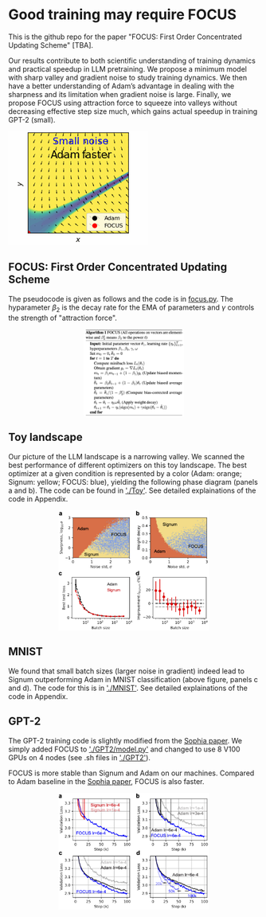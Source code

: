 # Good training may require FOCUS

This is the github repo for the paper "FOCUS: First Order Concentrated Updating Scheme" [TBA].

Our results contribute to both scientific understanding of training dynamics and practical speedup in LLM pretraining. We propose a minimum model with sharp valley and gradient noise to study training dynamics. We then have a better understanding of Adam’s advantage in dealing with the sharpness and its limitation when gradient noise is large. Finally, we propose FOCUS using attraction force to squeeze into valleys without decreasing effective step size much, which gains actual speedup in training GPT-2 (small).

![](./assets/FOCUS.gif)

## FOCUS: First Order Concentrated Updating Scheme

The pseudocode is given as follows and the code is in [focus.py](focus.py). The hyparameter $\beta_2$ is the decay rate for the EMA of parameters and $\gamma$ controls the strength of "attraction force".

<p align="center" width="100%">
<img src="./assets/FOCUS_alg.png" alt="Alt Text" style="width:40%; min-width: 200px; display: block; margin: auto;">
</p>

## Toy landscape

Our picture of the LLM landscape is a narrowing valley. We scanned the best performance of different optimizers on this toy landscape. The best optimizer at a given condition is represented by a color (Adam: orange; Signum: yellow; FOCUS: blue), yielding the following phase diagram (panels a and b). The code can be found in ['./Toy'](./Toy/). See detailed explainations of the code in Appendix.

<p align="center" width="100%">
<img src="./assets/Fig-2-v2.png" alt="Alt Text" style="width:60%; min-width: 200px; display: block; margin: auto;">
</p>

## MNIST

We found that small batch sizes (larger noise in gradient) indeed lead to Signum outperforming Adam in MNIST classification (above figure, panels c and d). The code for this is in ['./MNIST'](./MNIST/). See detailed explainations of the code in Appendix.

## GPT-2

The GPT-2 training code is slightly modified from the [Sophia paper](https://github.com/Liuhong99/Sophia/tree/main). We simply added FOCUS to ['./GPT2/model.py'](./GPT2/model.py) and changed to use 8 V100 GPUs on 4 nodes (see .sh files in ['./GPT2'](./GPT2/)).

FOCUS is more stable than Signum and Adam on our machines. Compared to Adam baseline in the [Sophia paper](https://github.com/Liuhong99/Sophia/tree/main), FOCUS is also faster.

<p align="center" width="100%">
<img src="./assets/Fig-3-v1.png" alt="Alt Text" style="width:60%; min-width: 200px; display: block; margin: auto;">
</p>